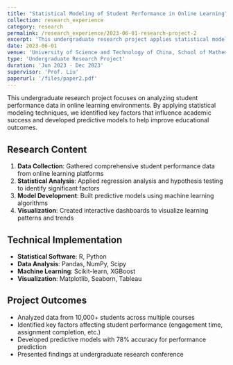 ```yaml
---
title: "Statistical Modeling of Student Performance in Online Learning"
collection: research_experience
category: research
permalink: /research_experience/2023-06-01-research-project-2
excerpt: 'This undergraduate research project applies statistical modeling techniques to analyze student performance data in online learning environments and identify factors affecting academic success.'
date: 2023-06-01
venue: 'University of Science and Technology of China, School of Mathematical Sciences'
type: 'Undergraduate Research Project'
duration: 'Jun 2023 - Dec 2023'
supervisor: 'Prof. Liu'
paperurl: '/files/paper2.pdf'
---
```


This undergraduate research project focuses on analyzing student performance data in online learning environments. By applying statistical modeling techniques, we identified key factors that influence academic success and developed predictive models to help improve educational outcomes.

## Research Content

1. **Data Collection**: Gathered comprehensive student performance data from online learning platforms
2. **Statistical Analysis**: Applied regression analysis and hypothesis testing to identify significant factors
3. **Model Development**: Built predictive models using machine learning algorithms
4. **Visualization**: Created interactive dashboards to visualize learning patterns and trends

## Technical Implementation

- **Statistical Software**: R, Python
- **Data Analysis**: Pandas, NumPy, Scipy
- **Machine Learning**: Scikit-learn, XGBoost
- **Visualization**: Matplotlib, Seaborn, Tableau

## Project Outcomes

- Analyzed data from 10,000+ students across multiple courses
- Identified key factors affecting student performance (engagement time, assignment completion, etc.)
- Developed predictive models with 78% accuracy for performance prediction
- Presented findings at undergraduate research conference
